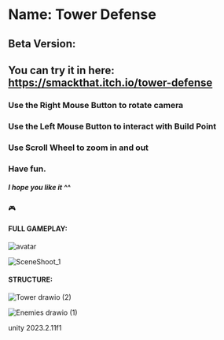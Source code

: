 # Name:  Tower Defense
## Beta Version: 
## You can try it in here: https://smackthat.itch.io/tower-defense
### Use the Right Mouse Button to rotate camera
### Use the Left Mouse Button to interact with Build Point
### Use Scroll Wheel to zoom in and out
### Have fun.
##### I hope you like it ^^
🎮 
#### FULL GAMEPLAY: 

![avatar](https://github.com/HNH-201002/Tower-Defense-3D/assets/51502661/a42bcb31-2c8e-4bae-8a2d-5fa42919835c)

![SceneShoot_1](https://github.com/HNH-201002/Tower-Defense-3D/assets/51502661/1bf3db00-9d23-496c-8a75-ccc4d8112302)

#### STRUCTURE: 
![Tower drawio (2)](https://github.com/HNH-201002/Tower-Defense-3D/assets/51502661/bacf3b93-840b-4895-80dc-5932a5b777f1)

![Enemies drawio (1)](https://github.com/HNH-201002/Tower-Defense-3D/assets/51502661/3d77e4f3-99f9-4cec-aa71-a9e28cddd61c)

unity 2023.2.11f1
